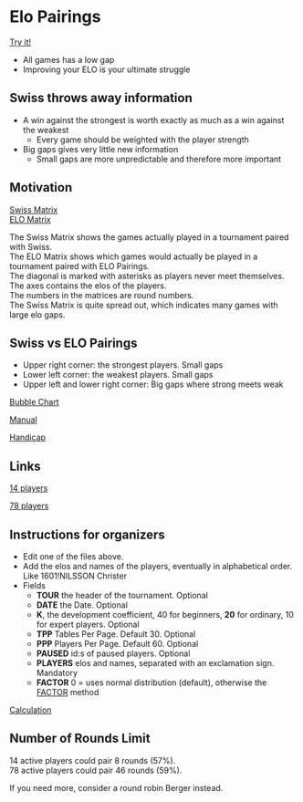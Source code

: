 # Elo Pairings

[Try it!](https://christernilsson.github.io/ELO-Pairings)

* All games has a low gap
* Improving your ELO is your ultimate struggle

## Swiss throws away information 

* A win against the strongest is worth exactly as much as a win against the weakest
	* Every game should be weighted with the player strength
* Big gaps gives very little new information
	* Small gaps are more unpredictable and therefore more important

## Motivation

[Swiss Matrix](swiss-78.txt)  
[ELO Matrix](elo-78.txt)  

The Swiss Matrix shows the games actually played in a tournament paired with Swiss.  
The ELO Matrix shows which games would actually be played in a tournament paired with ELO Pairings.  
The diagonal is marked with asterisks as players never meet themselves.  
The axes contains the elos of the players.  
The numbers in the matrices are round numbers.  
The Swiss Matrix is quite spread out, which indicates many games with large elo gaps.  

## Swiss vs ELO Pairings

* Upper right corner: the strongest players. Small gaps
* Lower left corner: the weakest players. Small gaps
* Upper left and lower right corner: Big gaps where strong meets weak

[Bubble Chart](https://christernilsson.github.io/2024/027-BubbleChart)  

[Manual](markdown/manual.md)  

[Handicap](markdown/handicap.md)  

## Links

[14 players](tournaments/14.txt)  

[78 players](tournaments/78.txt)  

## Instructions for organizers
* Edit one of the files above.
* Add the elos and names of the players, eventually in alphabetical order. Like 1601!NILSSON Christer
* Fields
	* **TOUR** the header of the tournament. Optional
	* **DATE** the Date. Optional
	* **K**, the development coefficient, 40 for beginners, **20** for ordinary, 10 for expert players. Optional
	* **TPP** Tables Per Page. Default 30. Optional
	* **PPP** Players Per Page. Default 60. Optional
	* **PAUSED** id:s of paused players. Optional
	* **PLAYERS** elos and names, separated with an exclamation sign. Mandatory
	* **FACTOR** 0 = uses normal distribution (default), otherwise the [FACTOR](markdown/factor.md) method

[Calculation](markdown/calculation.md)

## Number of Rounds Limit

14 active players could pair 8 rounds (57%).  
78 active players could pair 46 rounds (59%).   

If you need more, consider a round robin Berger instead.
